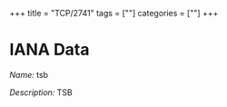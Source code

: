+++
title = "TCP/2741"
tags = [""]
categories = [""]
+++

# IANA Data

_Name:_ tsb

_Description:_ TSB

